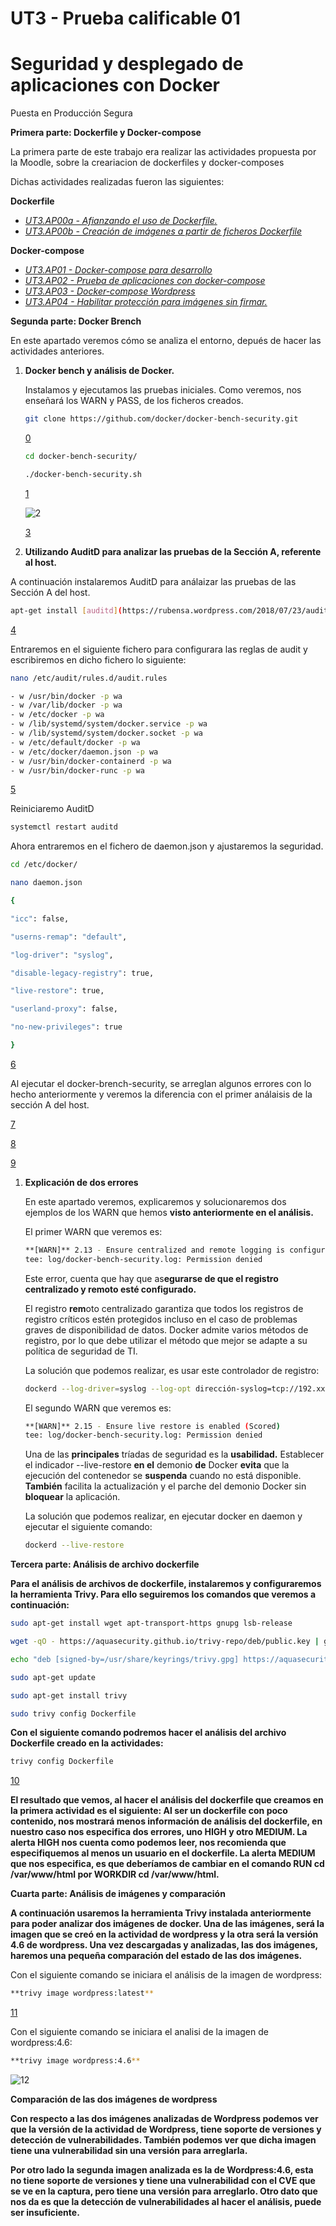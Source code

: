 # UT3 - Prueba calificable 01

# Seguridad y desplegado de aplicaciones con Docker

Puesta en Producción Segura

**Primera parte: Dockerfile y Docker-compose**

La primera parte de este trabajo era realizar las actividades propuesta por la Moodle, sobre la creariacion de dockerfiles y docker-composes

Dichas actividades realizadas fueron las siguientes:

**Dockerfile**

- *[UT3.AP00a - Afianzando el uso de Dockerfile.](https://educacionadistancia.juntadeandalucia.es/centros/cadiz/mod/assign/view.php?id=454669)*
- *[UT3.AP00b - Creación de imágenes a partir de ficheros Dockerfile](https://educacionadistancia.juntadeandalucia.es/centros/cadiz/mod/assign/view.php?id=121456)*

**Docker-compose**

- *[UT3.AP01 - Docker-compose para desarrollo](https://educacionadistancia.juntadeandalucia.es/centros/cadiz/mod/assign/view.php?id=121458)*
- *[UT3.AP02 - Prueba de aplicaciones con docker-compose](https://educacionadistancia.juntadeandalucia.es/centros/cadiz/mod/assign/view.php?id=121459)*
- *[UT3.AP03 - Docker-compose Wordpress](https://educacionadistancia.juntadeandalucia.es/centros/cadiz/mod/assign/view.php?id=454668)*
- *[UT3.AP04 - Habilitar protección para imágenes sin firmar.](https://educacionadistancia.juntadeandalucia.es/centros/cadiz/mod/assign/view.php?id=121460)*

**Segunda parte: Docker Brench** 

En este apartado veremos cómo se analiza el entorno, depués de hacer las actividades anteriores.

1. **Docker bench y análisis de Docker.**
    
    Instalamos y ejecutamos las pruebas iniciales. Como veremos, nos enseñará los WARN y PASS, de los ficheros creados.
    
    ```bash
    git clone https://github.com/docker/docker-bench-security.git
    ```
    
    [0](https://https://github.com/DanielSaGo/PPS/UT3-Prueba-calificable01/img/0image.png)
    
    ```bash
    cd docker-bench-security/
    
    ./docker-bench-security.sh
    ```
    
    [1](https://https://github.com/DanielSaGo/PPS/UT3-Prueba-calificable01/img/1image.png)
    
    ![2](https://https://github.com/DanielSaGo/PPS/UT3-Prueba-calificable01/img/2image.png)
    
    [3](https://https://github.com/DanielSaGo/PPS/UT3-Prueba-calificable01/img/3image.png)
    

2. **Utilizando AuditD para analizar las pruebas de la Sección A, referente al host.**

A continuación instalaremos AuditD para análaizar las pruebas de las Sección A del host.

```bash
apt-get install [auditd](https://rubensa.wordpress.com/2018/07/23/auditando-sistemas-linux-con-el-demonio-audit/)
```

[4](https://https://github.com/DanielSaGo/PPS/UT3-Prueba-calificable01/img/4image.png)

Entraremos en el siguiente fichero para configurara las reglas de audit y escribiremos en dicho fichero lo siguiente:

```bash
nano /etc/audit/rules.d/audit.rules
```

```bash
- w /usr/bin/docker -p wa
- w /var/lib/docker -p wa
- w /etc/docker -p wa
- w /lib/systemd/system/docker.service -p wa
- w /lib/systemd/system/docker.socket -p wa
- w /etc/default/docker -p wa
- w /etc/docker/daemon.json -p wa
- w /usr/bin/docker-containerd -p wa
- w /usr/bin/docker-runc -p wa
```

[5](https://https://github.com/DanielSaGo/PPS/UT3-Prueba-calificable01/img/5image.png)

Reiniciaremo AuditD

```bash
systemctl restart auditd
```

Ahora entraremos en el fichero de daemon.json y ajustaremos la seguridad.

```bash
cd /etc/docker/

nano daemon.json
```

```bash
{

"icc": false,

"userns-remap": "default",

"log-driver": "syslog",

"disable-legacy-registry": true,

"live-restore": true,

"userland-proxy": false,

"no-new-privileges": true

}
```

[6](https://https://github.com/DanielSaGo/PPS/UT3-Prueba-calificable01/img/6image.png)

Al ejecutar el docker-brench-security, se arreglan algunos errores con lo hecho anteriormente y veremos la diferencia con el primer análaisis de la sección A del host.

[7](https://https://github.com/DanielSaGo/PPS/UT3-Prueba-calificable01/img/7image.png)

[8](https://https://github.com/DanielSaGo/PPS/UT3-Prueba-calificable01/img/8image.png)

[9](https://https://github.com/DanielSaGo/PPS/UT3-Prueba-calificable01/img/9image.png)

1. **Explicación de dos errores**
    
    En este apartado veremos, explicaremos y solucionaremos dos ejemplos de los WARN que hemos **visto anteriormente en el análisis.**
    
    El primer WARN que veremos es: 
    
    ```bash
    **[WARN]** 2.13 - Ensure centralized and remote logging is configured (Scored)
    tee: log/docker-bench-security.log: Permission denied
    ```
    
    Este error, cuenta que hay que as**egurarse de que el registro centralizado y remoto esté configurado.**
    
    El registro **rem**oto centralizado garantiza que todos los registros de registro críticos estén protegidos incluso en el caso de problemas graves de disponibilidad de datos. Docker admite varios métodos de registro, por lo que debe utilizar el método que mejor se adapte a su política de seguridad de TI.
    
    La solución que podemos realizar, es usar este controlador de registro:
    
    ```bash
    dockerd --log-driver=syslog --log-opt dirección-syslog=tcp://192.xxx.xxx.xxx
    ```
    
    El segundo WARN que veremos es: 
    
    ```bash
    **[WARN]** 2.15 - Ensure live restore is enabled (Scored)
    tee: log/docker-bench-security.log: Permission denied
    ```
    
    Una de las **principales** tríadas de seguridad es la **usabilidad.** Establecer el indicador --live-restore **en el** demonio **de** Docker **evita** que la ejecución del contenedor se **suspenda** cuando no está disponible. **También** facilita la actualización y el parche del demonio Docker sin **bloquear** la aplicación.
    
    La solución que podemos realizar, en ejecutar docker en daemon y ejecutar el siguiente comando:
    
    ```bash
    dockerd --live-restore
    ```
    

**Tercera parte: Análisis de archivo dockerfile**

**Para el análisis de archivos de dockerfile, instalaremos y configuraremos la herramienta Trivy. Para ello seguiremos los comandos que veremos a continuación:**

```bash
sudo apt-get install wget apt-transport-https gnupg lsb-release

wget -qO - https://aquasecurity.github.io/trivy-repo/deb/public.key | gpg --dearmor | sudo tee /usr/share/keyrings/trivy.gpg > /dev/null

echo "deb [signed-by=/usr/share/keyrings/trivy.gpg] https://aquasecurity.github.io/trivy-repo/deb $(lsb_release -sc) main" | sudo tee -a /etc/apt/sources.list.d/trivy.list

sudo apt-get update

sudo apt-get install trivy

sudo trivy config Dockerfile
```

**Con el siguiente comando podremos hacer el análisis del archivo Dockerfile creado en la actividades:**

```bash
trivy config Dockerfile
```

[10](https://https://github.com/DanielSaGo/PPS/UT3-Prueba-calificable01/img/10image.png)

**El resultado que vemos, al hacer el análisis del dockerfile que creamos en la primera actividad es el siguiente: Al ser un dockerfile con poco contenido, nos mostrará menos información de análisis del dockerfile, en nuestro caso nos especifica dos errores, uno HIGH y otro MEDIUM. La alerta HIGH nos cuenta como podemos leer, nos recomienda que especifiquemos al menos un usuario en el dockerfile. La alerta MEDIUM que nos especifica, es que deberíamos de cambiar en el comando RUN cd /var/www/html por WORKDIR cd /var/www/html.**

**Cuarta parte: Análisis de imágenes y comparación**

**A continuación usaremos la herramienta Trivy instalada anteriormente para poder analizar dos imágenes de docker. Una de las imágenes, será la imagen que se creó en la actividad de wordpress y la otra será la versión 4.6 de wordpress. Una vez descargadas y analizadas, las dos imágenes, haremos una pequeña comparación del estado de las dos imágenes.**

Con el siguiente comando se iniciara el análisis de la imagen de wordpress:

```bash
**trivy image wordpress:latest**
```

[11](https://https://github.com/DanielSaGo/PPS/UT3-Prueba-calificable01/img/11image.png)

Con el siguiente comando se iniciara el analisi de la imagen de wordpress:4.6: 

```bash
**trivy image wordpress:4.6**
```

![12](https://https://github.com/DanielSaGo/PPS/UT3-Prueba-calificable01/img/12image.png)

**Comparación de las dos imágenes de wordpress**

**Con respecto a las dos imágenes analizadas de Wordpress podemos ver que la versión de la actividad de Wordpress, tiene soporte de versiones y detección de vulnerabilidades. También podemos ver que dicha imagen tiene una vulnerabilidad sin una versión para arreglarla.**

**Por otro lado la segunda imagen analizada es la de Wordpress:4.6, esta no tiene soporte de versiones y tiene una vulnerabilidad con el CVE que se ve en la captura, pero tiene una versión para arreglarlo. Otro dato que nos da es que la detección de vulnerabilidades al hacer el análisis, puede ser insuficiente.**